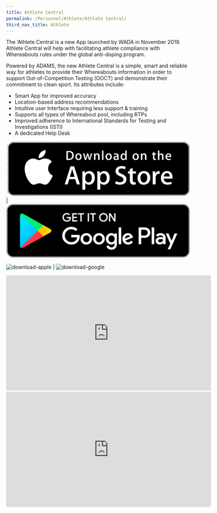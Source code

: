 ```yaml
---
title: Athlete Central
permalink: /Personnel/Athlete/Athlete Central/
third_nav_title: Athlete
---
```

The ‘Athlete Central is a new App launched by WADA in November 2019. Athlete Central will help with facilitating athlete compliance with Whereabouts rules under the global anti-doping program.

Powered by ADAMS, the new Athlete Central is a simple, smart and reliable way for athletes to provide their Whereabouts information in order to support Out-of-Competition Testing (OOCT) and demonstrate their commitment to clean sport. Its attributes include:

- Smart App for improved accuracy
- Location-based address recommendations
- Intuitive user Interface requiring less support & training
- Supports all types of Whereabout pool, including RTPs
- Improved adherence to International Standards for Testing and Investigations (ISTI)
- A dedicated Help Desk

[![App Store](/images/download-apple.jpg "WADA Athlete Central")](https://apps.apple.com/ch/app/athlete-central/id1438025634?l=en) | [![Google Play](/images/download-google.png "WADA Athlete Central")](https://play.google.com/store/apps/details?id=com.wada.athlete.central&hl=fr)

<img width="250" height="75" src="https://i.ibb.co/VDNGMRD/download-apple.png" alt="download-apple" border="0" /> | <img width="250" height="75" src="https://i.ibb.co/LZ7yJv7/download-google.png" alt="download-google" border="0">

<iframe width="560" height="315" src="https://www.youtube.com/embed/WLDH39zboRc" frameborder="0" allow="accelerometer; autoplay; encrypted-media; gyroscope; picture-in-picture" allowfullscreen></iframe>

<iframe width="560" height="315" src="https://www.youtube.com/embed/BkXi6J4FtIM" frameborder="0" allow="accelerometer; autoplay; encrypted-media; gyroscope; picture-in-picture" allowfullscreen></iframe>
